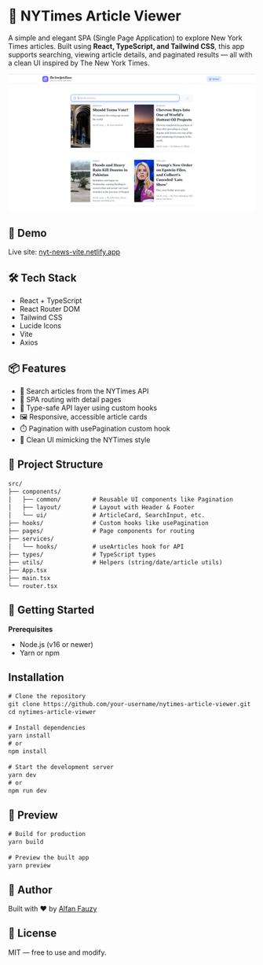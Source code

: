 # 📰 NYTimes Article Viewer
A simple and elegant SPA (Single Page Application) to explore New York Times articles. Built using **React, TypeScript, and Tailwind CSS**, this app supports searching, viewing article details, and paginated results — all with a clean UI inspired by The New York Times.

![screenshoot](<public/screenshoot.png>)

## 🚀 Demo
Live site: [nyt-news-vite.netlify.app](nyt-news-vite.netlify.app)

## 🛠️ Tech Stack
- React + TypeScript
- React Router DOM
- Tailwind CSS
- Lucide Icons
- Vite
- Axios

## 📦 Features
- 🔎 Search articles from the NYTimes API
- 🧭 SPA routing with detail pages
- 🧪 Type-safe API layer using custom hooks
- 🖼️ Responsive, accessible article cards
- ⏱️ Pagination with usePagination custom hook
- 💅 Clean UI mimicking the NYTimes style

## 🧩 Project Structure
```
src/
├── components/
│   ├── common/         # Reusable UI components like Pagination
│   ├── layout/         # Layout with Header & Footer
│   └── ui/             # ArticleCard, SearchInput, etc.
├── hooks/              # Custom hooks like usePagination
├── pages/              # Page components for routing
├── services/
│   └── hooks/          # useArticles hook for API
├── types/              # TypeScript types
├── utils/              # Helpers (string/date/article utils)
├── App.tsx
├── main.tsx
└── router.tsx
```

## 🧪 Getting Started
**Prerequisites**

- Node.js (v16 or newer)
- Yarn or npm

## Installation

```
# Clone the repository
git clone https://github.com/your-username/nytimes-article-viewer.git
cd nytimes-article-viewer

# Install dependencies
yarn install
# or
npm install

# Start the development server
yarn dev
# or
npm run dev
```

## 📸 Preview
```
# Build for production
yarn build

# Preview the built app
yarn preview
```

## 👤 Author
Built with ❤️ by [Alfan Fauzy](https://www.linkedin.com/in/alfan-fauzy/details/experience/)

## 📄 License
MIT — free to use and modify.